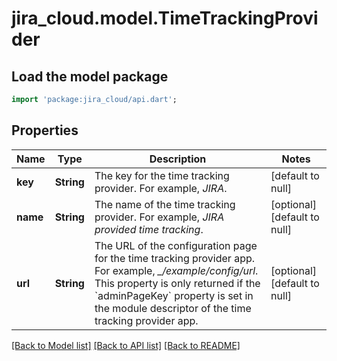 # jira_cloud.model.TimeTrackingProvider

## Load the model package
```dart
import 'package:jira_cloud/api.dart';
```

## Properties
Name | Type | Description | Notes
------------ | ------------- | ------------- | -------------
**key** | **String** | The key for the time tracking provider. For example, *JIRA*. | [default to null]
**name** | **String** | The name of the time tracking provider. For example, *JIRA provided time tracking*. | [optional] [default to null]
**url** | **String** | The URL of the configuration page for the time tracking provider app. For example, *_/example/config/url*. This property is only returned if the &#x60;adminPageKey&#x60; property is set in the module descriptor of the time tracking provider app. | [optional] [default to null]

[[Back to Model list]](../README.md#documentation-for-models) [[Back to API list]](../README.md#documentation-for-api-endpoints) [[Back to README]](../README.md)


